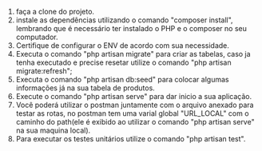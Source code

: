 1. faça a clone do projeto.
2. instale as dependências utilizando o comando "composer install", lembrando que é necessário ter instalado o PHP e o composer no seu computador.
3. Certifique de configurar o ENV de acordo com sua necessidade.
4. Executa o comando "php artisan migrate" para criar as tabelas, caso ja tenha executado e precise resetar utilize o comando "php artisan migrate:refresh";
5. Executa o comando "php artisan db:seed" para colocar algumas informações já na sua tabela de produtos.
6. Execute o comando "php artisan serve" para dar inicio a sua aplicação.
7. Você poderá utilizar o postman juntamente com o arquivo anexado para testar as rotas, no postman tem uma varial global "URL_LOCAL" com o caminho do path(ele é exibido ao utilizar o comando "php artisan serve" na sua maquina local).
8. Para executar os testes unitários utilize o comando "php artisan test".
